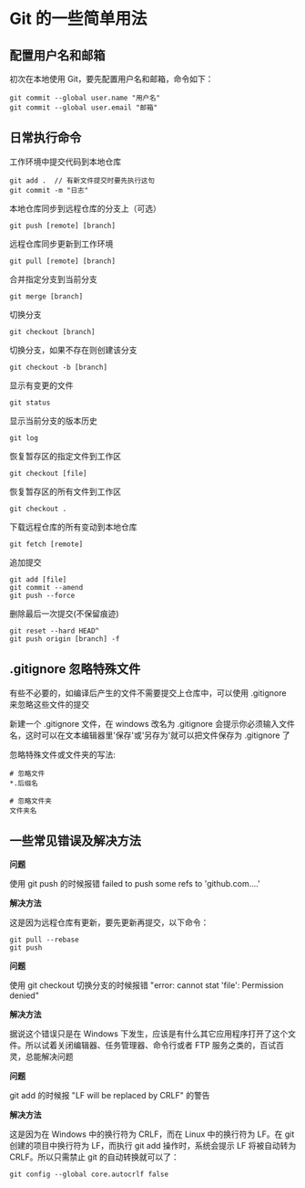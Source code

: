 ﻿# Git 的一些简单用法

## **配置用户名和邮箱**

初次在本地使用 Git，要先配置用户名和邮箱，命令如下：
```
git commit --global user.name "用户名"
git commit --global user.email "邮箱"
```

## **日常执行命令**
工作环境中提交代码到本地仓库
```
git add .  // 有新文件提交时要先执行这句
git commit -m "日志"
```

本地仓库同步到远程仓库的分支上（可选）
```
git push [remote] [branch]
```

远程仓库同步更新到工作环境
```
git pull [remote] [branch]
```

合并指定分支到当前分支
```
git merge [branch]
```

切换分支
```
git checkout [branch]
```

切换分支，如果不存在则创建该分支
```
git checkout -b [branch]
```

显示有变更的文件
```
git status
```

显示当前分支的版本历史
```
git log
```

恢复暂存区的指定文件到工作区
```
git checkout [file]
```

恢复暂存区的所有文件到工作区
```
git checkout .
```

下载远程仓库的所有变动到本地仓库
```
git fetch [remote]
```

追加提交
```
git add [file]
git commit --amend
git push --force
```

删除最后一次提交(不保留痕迹)
```
git reset --hard HEAD^
git push origin [branch] -f
```

## .gitignore 忽略特殊文件
有些不必要的，如编译后产生的文件不需要提交上仓库中，可以使用 .gitignore 来忽略这些文件的提交

新建一个 .gitignore 文件，在 windows 改名为 .gitignore 会提示你必须输入文件名，这时可以在文本编辑器里'保存'或'另存为'就可以把文件保存为 .gitignore 了

忽略特殊文件或文件夹的写法:
```
# 忽略文件
*.后缀名

# 忽略文件夹
文件夹名

```

## **一些常见错误及解决方法**

**问题**

使用 git push 的时候报错 failed to push some refs to 'github.com....'

**解决方法**

这是因为远程仓库有更新，要先更新再提交，以下命令：
```
git pull --rebase
git push
```

**问题**

使用 git checkout 切换分支的时候报错 "error: cannot stat 'file': Permission denied"

**解决方法**

据说这个错误只是在 Windows 下发生，应该是有什么其它应用程序打开了这个文件。所以试着关闭编辑器、任务管理器、命令行或者 FTP 服务之类的，百试百灵，总能解决问题

**问题**

git add 的时候报 "LF will be replaced by CRLF" 的警告

**解决方法**

这是因为在 Windows 中的换行符为 CRLF，而在 Linux 中的换行符为 LF。在 git 创建的项目中换行符为 LF，而执行 git add 操作时，系统会提示 LF 将被自动转为 CRLF。所以只需禁止 git 的自动转换就可以了：
```
git config --global core.autocrlf false
```
